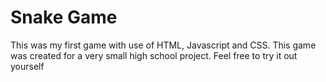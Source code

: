# Snake Game
 This was my first game with use of HTML, Javascript and CSS. This game was created for a very small high school project. Feel free to try it out yourself
